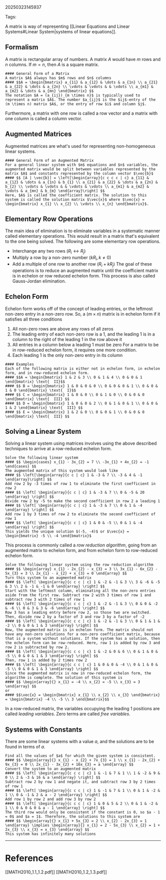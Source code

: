 20250323145937

Tags:

A matrix is way of representing [[Linear Equations and Linear Systems#Linear System|systems of linear equations]]. 

## Formalism
A matrix is rectangular array of numbers. A matrix $A$ would have $m$ rows and $n$ columns. If $m = n$, then $A$ is a square matrix.
```ad-formula
#### General Form of a Matrix
A matrix $A$ always has $m$ rows and $n$ columns
#### $$A = \begin{bmatrix} a_{11} & a_{12} & \dots & a_{1n} \\ a_{21} & a_{22} & \dots & a_{2n} \\ \vdots & \vdots & & \vdots \\ a_{m1} & a_{m2} & \dots & a_{mn} \end{bmatrix} $$
The notation $A = (a_{ij})_{m \times n}$ is typically used to represent a matrix $A$. The number $a_{ij}$ is the $ij$-entry of the (m \times n) matrix $A$, or the entry of row $i$ and column $j$.
```

Furthermore, a matrix with one row is called a row vector and a matrix with one column is called a column vector. 

## Augmented Matrices
Augmented matrices are what's used for representing non-homogeneous linear systems. 
```ad-formula
#### General Form of an Augmented Matrix
For a general linear system with $m$ equations and $n$ variables, the augmented matrix would be split between variables represented by the matrix $A$ and constants represented by the column vector $\vec{b}$
#### $$ [A | \vec{b}] = \left[\begin{array}{c c c c | c} a_{11} & a_{12} & \dots & a_{1n} & b_{1} \\ a_{21} & a_{22} & \dots & a_{2n} & b_{2} \\ \vdots & \vdots & & \vdots & \vdots \\ a_{m1} & a_{m2} & \vdots & a_{mn} & b_{m} \end{array}\right] $$
Here, $A$ is called the coefficient matrix. The solution to this system is called the solution matrix $\vec{x}$ where $\vec{x} = \begin{bmatrix} x_{1} \\ x_{2} \\ \vdots \\ x_{n} \end{bmatrix}$. 
```

## Elementary Row Operations
The main idea of elimination is to eliminate variables in a systematic manner called elementary operations. This would result in a matrix that's equivalent to the one being solved. The following are some elementary row operations.
- Interchange any two rows ($R_{i} \longleftrightarrow R_{j}$)
- Multiply a row by a non-zero number ($kR_{i}, k \neq 0$)
- Add a multiple of one row to another row ($R_{i} + kR_{j}$)
The goal of these operations is to reduce an augmented matrix until the coefficient matrix is in echelon or row reduced echelon form. This process is also called Gauss-Jordan elimination. 

## Echelon Form
Echelon form works off of the concept of leading entries, or the leftmost non-zero entry in a non-zero row. So, a $(m \times n)$ matrix is in echelon form if it satisfies all three conditions
1. All non-zero rows are above any rows of all zeros
2. The leading entry of each non-zero row is a 1, and the leading 1 is in a column to the right of the leading 1 in the row above it
3. All entries in a column below a leading 1 must be zero
For a matrix to be in row-reduced echelon form, it requires one more condition.
4. Each leading 1 is the only non-zero entry in its column
```ad-example
#### Examples
Each of the following matrix is either not in echelon form, in echelon form, and in row-reduced echelon form.
#### $$A = \begin{bmatrix} 1 & 2 & 3 \\ 0 & 1 & 4 \\ 0 & 0 & 1 \end{bmatrix} \text{  II}$$
#### $$ B = \begin{bmatrix} 1 & 0 & 0 & 0 \\ 0 & 0 & 0 & 1 \\ 0 & 0 & 1 & 0 \end{bmatrix} \text{  I}$$
#### $$ C = \begin{bmatrix} 1 & 0 & 0 \\ 0 & 1 & 0 \\ 0 & 0 & 0 \end{bmatrix} \text{  III} $$
#### $$ D = \begin{bmatrix} 1 & 0 & 0 & 2 \\ 0 & 1 & 0 & 1 \\ 0 & 0 & 1 & 2 \end{bmatrix} \text{  III} $$
#### $$ E = \begin{bmatrix} 1 & 2 & 0 \\ 0 & 0 & 1 \\ 0 & 0 & 0 \end{bmatrix} \text{  III} $$
```

## Solving a Linear System
Solving a linear system using matrices involves using the above described techniques to arrive at a row-reduced echelon form.
```ad-example
Solve the following linear system
#### $$ \begin{cases} x_{1} - 3x_{2} = 7 \\ -3x_{1} + 4x_{2} = -1 \end{cases} $$
The augmented matrix of this system would look like
#### $$ \left[\begin{array}{c c | c} 1 & -3 & 7 \\ -3 & 4 & -1 \end{array}\right] $$
Add row 2 by -3 times of row 1 to eliminate the first coefficient in row 2
#### $$ \left[ \begin{array}{c c | c} 1 & -3 & 7 \\ 0 & -5 & 20 \end{array} \right] $$
Divide row 2 by -5 to make the second coefficient in row 2 a leading 1
#### $$ \left[ \begin{array}{c c | c} 1 & -3 & 7 \\ 0 & 1 & -4 \end{array} \right] $$
Add row 1 by 3 times of row 2 to eliminate the second coefficient of row 1
#### $$ \left[ \begin{array}{c c | c} 1 & 0 & -5 \\ 0 & 1 & -4 \end{array} \right] $$
This yields the unique solution $(-5, -4)$ or $\vec{x} = \begin{bmatrix} -5 \\ -4 \end{bmatrix}$
```

This process is commonly called a *row reduction algorithm*, going from an augmented matrix to echelon form, and from echelon form to row-reduced echelon form. 
```ad-example
Solve the following linear system using the row reduction algorithm
#### $$ \begin{array} x_{1} - 2x_{2} - x_{3} = 3 \\ 3x_{1} - 6x_{2} - 5x_{3} = 3 \\ 2x_{1} - x_{2} + x_{3} = 0 \end{array} $$
Turn this system to an augmented matrix
#### $$ \left[ \begin{array}{c c c | c} 1 & -2 & -1 & 3 \\ 3 & -6 & -5 & 3 \\ 2 & -1 & -1 & 0 \end{array} \right] $$
Start with the leftmost column, eliminating all the non-zero entries aside from the first row. Subtract row 2 with 3 times of row 1 and subtract row 3 with 2 times of row 1
#### $$ \left[ \begin{array}{c c c | c} 1 & -2 & -1 & 3 \\ 0 & 0 & -2 & -6 \\ 0 & 3 & 3 & -6 \end{array} \right] $$
Row 3 has a leading entry before row 2, so those two are switched. Then, divide row 2 by a factor of 3 and row 3 by a factor of -2
#### $$ \left[ \begin{array}{c c c | c} 1 & -2 & -1 & 3 \\ 0 & 1 & 1 & -2 \\ 0 & 0 & 1 & 3 \end{array} \right] $$
Now, the augmented matrix is in echelon form. The matrix should not have any non-zero solutions for a non-zero coefficient matrix, because that is a system without solutions. If the system has a solution, then the echelon form can be row-reduced. Here, row 1 is added by row 3 and row 2 is subtracted by row 2.
#### $$ \left[ \begin{array}{c c c | c} 1 & -2 & 0 & 6 \\ 0 & 1 & 0 & -5 \\ 0 & 0 & 1 & 3 \end{array} \right] $$
Then, row 1 is added by 2 times row 2
#### $$ \left[ \begin{array}{c c c | c} 1 & 0 & 0 & -4 \\ 0 & 1 & 0 & -5 \\ 0 & 0 & 1 & 3 \end{array} \right] $$
Since the augmented matrix is now in row-reduced echelon form, the algorithm is complete. The solution of this system is 
#### $$ \begin{array}{} x_{1} = -4 \\ x_{2} = -5 \\ x_{3} = 3 \end{array} $$
or 
#### $$\vec{x} = \begin{bmatrix} x_{1} \\ x_{2} \\ x_{3} \end{bmatrix} = \begin{bmatrix} -4 \\ -5 \\ 3 \end{bmatrix}$$
```

In a row-reduced matrix, the variables occupying the leading 1 positions are called *leading variables*. Zero terms are called *free variables*. 

## Systems with Constants
There are some linear systems with a value $a$, and the solutions are to be found in terms of $a$.
```ad-example
Find all the values of $a$ for which the given system is consistent.
#### $$ \begin{array}{} x_{1} - x_{2} + 7x_{3} = 1 \\ x_{1} - 2x_{2} + 9x_{3} = 0 \\ 2x_{1} - 3x_{2} + 16x_{3} = a \end{array} $$
Convert the system to an augmented matrix
#### $$ \left[ \begin{array}{c c c | c} 1 & -1 & 7 & 1 \\ 1 & -2 & 9 & 0 \\ 2 & -3 & 16 & a \end{array} \right] $$
Subtract row 2 by row 1 and negate it, and subtract row 3 by 2 times of row 1
#### $$ \left[ \begin{array}{c c c | c} 1 & -1 & 7 & 1 \\ 0 & 1 & -2 & 1 \\ 0 & -1 & 2 & a - 2 \end{array} \right] $$
Add row 1 by row 2 and add row 3 by row 2
#### $$ \left[ \begin{array}{c c c | c} 1 & 0 & 5 & 2 \\ 0 & 1 & -2 & 1 \\ 0 & 0 & 0 & a - 1 \end{array} \right] $$
The third row would only be consistent if the constant is 0, so $a - 1 = 0$ and $a = 1$. Therefore, the solutions to this system are
#### $$ \begin{array}{} x_{1} + 5x_{3} = 2 \\ x_{2} - 2x_{3} = 1 \end{array} \implies \begin{array}{} x_{1} = 2 - 5x_{3} \\ x_{2} = 1 + 2x_{3} \\ x_{3} = x_{3} \end{array} $$ 
This system has infinitely many solutions
```

___
# References
[[MATH2010_1.1_1.2.pdf]]
[[MATH2010_1.2_1.3.pdf]]
